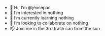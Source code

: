- 👋 Hi, I’m @jensepas
- 👀 I’m interested in nothing
- 🌱 I’m currently learning nothing
- 💞️ I’m looking to collaborate on nothing
- 📫 Join me in the 3rd trash can from the sun

<!---
jensepas/jensepas is a ✨ special ✨ repository because its `README.md` (this file) appears on your GitHub profile.
You can click the Preview link to take a look at your changes.
--->
